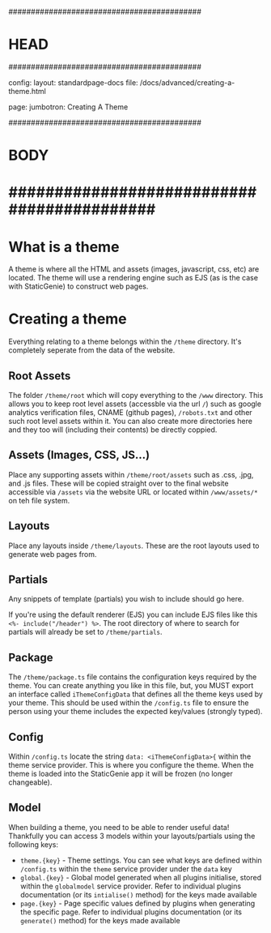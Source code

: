 ###########################################
# HEAD
###########################################

config: 
  layout: standardpage-docs
  file: /docs/advanced/creating-a-theme.html

page: 
  jumbotron: Creating A Theme

###########################################
# BODY
###########################################
=====

# What is a theme

A theme is where all the HTML and assets (images, javascript, css, etc) are located. The theme will use a rendering engine such as EJS (as is the case with StaticGenie) to construct web pages.

# Creating a theme

Everything relating to a theme belongs within the `/theme` directory. It's completely seperate from the data of the website.

## Root Assets

The folder `/theme/root` which will copy everything to the `/www` directory. This allows you to keep root level assets (accessble via the url `/`) such as google analytics verification files, CNAME (github pages), `/robots.txt` and other such root level assets within it. You can also create more directories here and they too will (including their contents) be directly coppied.

## Assets (Images, CSS, JS...)

Place any supporting assets within `/theme/root/assets` such as .css, .jpg, and .js files. These will be copied straight over to the final website accessible via `/assets` via the website URL or located within `/www/assets/*` on teh file system. 

## Layouts

Place any layouts inside `/theme/layouts`. These are the root layouts used to generate web pages from.

## Partials

Any snippets of template (partials) you wish to include should go here. 

If you're using the default renderer (EJS) you can include EJS files like this `<%- include("/header") %>`. The root directory of where to search for partials will already be set to `/theme/partials`.

## Package

The `/theme/package.ts` file contains the configuration keys required by the theme. You can create anything you like in this file, but, you MUST export an interface called `iThemeConfigData` that defines all the theme keys used by your theme. This should be used within the `/config.ts` file to ensure the person using your theme includes the expected key/values (strongly typed).

## Config

Within `/config.ts` locate the string `data: <iThemeConfigData>{` within the theme service provider. This is where you configure the theme. When the theme is loaded into the StaticGenie app it will be frozen (no longer changeable).

## Model

When building a theme, you need to be able to render useful data! Thankfully you can access 3 models within your layouts/partials using the following keys:

- `theme.{key}` - Theme settings. You can see what keys are defined within `/config.ts` within the `theme` service provider under the `data` key
- `global.{key}` - Global model generated when all plugins initialise, stored within the `globalmodel` service provider. Refer to individual plugins documentation (or its `intialise()` method) for the keys made available
- `page.{key}` - Page specific values defined by plugins when generating the specific page. Refer to individual plugins documentation (or its `generate()` method) for the keys made available